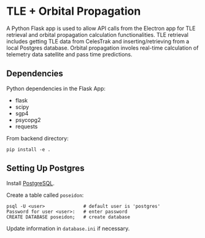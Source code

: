 # TLE + Orbital Propagation

A Python Flask app is used to allow API calls from the Electron app for TLE retrieval and orbital propagation calculation functionalities. TLE retrieval includes getting TLE data from CelesTrak and inserting/retrieving from a local Postgres database. Orbital propagation involes real-time calculation of telemetry data satellite and pass time predictions.   

## Dependencies

Python dependencies in the Flask App:

- flask
- scipy
- sgp4
- psycopg2
- requests

From backend directory:
```
pip install -e .
```

## Setting Up Postgres

Install [PostgreSQL](https://www.postgresql.org/download/).

Create a table called `poseidon`:

```psql
psql -U <user>              # default user is 'postgres'
Password for user <user>:   # enter password
CREATE DATABASE poseidon;   # create database
```

Update information in `database.ini` if necessary.
